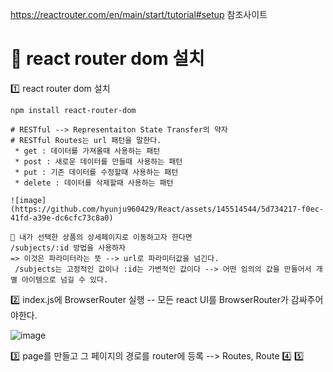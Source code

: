 https://reactrouter.com/en/main/start/tutorial#setup 참조사이트

# 🥭 react router dom 설치

1️⃣ react router dom 설치

```
npm install react-router-dom
```


```
# RESTful --> Representaiton State Transfer의 약자
# RESTful Routes는 url 패턴을 말한다.
 * get : 데이터를 가져올때 사용하는 패턴
 * post : 새로운 데이터를 만들때 사용하는 패턴
 * put : 기존 데이터를 수정할때 사용하는 패턴
 * delete : 데이터를 삭제할때 사용하는 패턴

![image](https://github.com/hyunju960429/React/assets/145514544/5d734217-f0ec-41fd-a39e-dc6cfc73c8a0)

🍌 내가 선택한 상품의 상세페이지로 이동하고자 한다면
/subjects/:id 방법을 사용하자
=> 이것은 파라미터라는 뜻 --> url로 파라미터값을 넘긴다.
 /subjects는 고정적인 값이나 :id는 가변적인 값이다 --> 어떤 임의의 값을 만들어서 개별 아이템으로 넘길 수 있다.
```


2️⃣ index.js에 BrowserRouter 실행
-- 모든 react UI를 BrowserRouter가 감싸주어야한다.

![image](https://github.com/hyunju960429/React/assets/145514544/e805ed27-d98f-4d34-9385-2e4e0583681e)


3️⃣ page를 만들고 그 페이지의 경로를 router에 등록 --> Routes, Route
4️⃣
5️⃣



